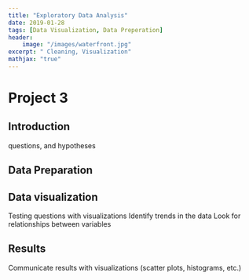 ```yaml
---
title: "Exploratory Data Analysis"
date: 2019-01-28
tags: [Data Visualization, Data Preperation]
header: 
    image: "/images/waterfront.jpg"
excerpt: " Cleaning, Visualization"
mathjax: "true"
---
```

# Project 3

## Introduction 

questions, and hypotheses

## Data Preparation
## Data visualization
Testing  questions with visualizations
Identify trends in the data
Look for relationships between variables
## Results
Communicate results with visualizations (scatter plots, histograms, etc.)








